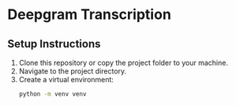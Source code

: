 # Deepgram Transcription

## Setup Instructions

1. Clone this repository or copy the project folder to your machine.
2. Navigate to the project directory.
3. Create a virtual environment:
   ```bash
   python -m venv venv
   ```
